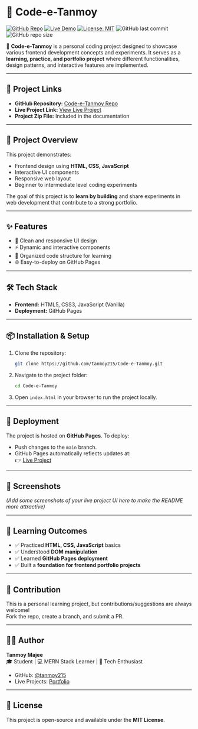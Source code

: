 # 📘 Code-e-Tanmoy

[![GitHub Repo](https://img.shields.io/badge/GitHub-Repo-blue?logo=github)](https://github.com/tanmoy215/Code-e-Tanmoy)
[![Live Demo](https://img.shields.io/badge/Live-Demo-green?logo=google-chrome)](https://tanmoy215.github.io/Code-e-Tanmoy/)
[![License: MIT](https://img.shields.io/badge/License-MIT-yellow.svg)](LICENSE)
![GitHub last commit](https://img.shields.io/github/last-commit/tanmoy215/Code-e-Tanmoy)
![GitHub repo size](https://img.shields.io/github/repo-size/tanmoy215/Code-e-Tanmoy)

🚀 **Code-e-Tanmoy** is a personal coding project designed to showcase various frontend development concepts and experiments. It serves as a **learning, practice, and portfolio project** where different functionalities, design patterns, and interactive features are implemented.

---

## 🔗 Project Links
- **GitHub Repository:** [Code-e-Tanmoy Repo](https://github.com/tanmoy215/Code-e-Tanmoy.git)
- **Live Project Link:** [View Live Project](https://tanmoy215.github.io/Code-e-Tanmoy/)
- **Project Zip File:** Included in the documentation

---

## 📂 Project Overview

This project demonstrates:
- Frontend design using **HTML, CSS, JavaScript**
- Interactive UI components
- Responsive web layout
- Beginner to intermediate level coding experiments

The goal of this project is to **learn by building** and share experiments in web development that contribute to a strong portfolio.

---

## ✨ Features
- 🎨 Clean and responsive UI design
- ⚡ Dynamic and interactive components
- 📁 Organized code structure for learning
- 🌐 Easy-to-deploy on GitHub Pages

---

## 🛠️ Tech Stack
- **Frontend:** HTML5, CSS3, JavaScript (Vanilla)
- **Deployment:** GitHub Pages

---

## 📦 Installation & Setup

1. Clone the repository:
   ```bash
   git clone https://github.com/tanmoy215/Code-e-Tanmoy.git
   ```

2. Navigate to the project folder:
   ```bash
   cd Code-e-Tanmoy
   ```

3. Open `index.html` in your browser to run the project locally.

---

## 🚀 Deployment

The project is hosted on **GitHub Pages**. To deploy:
- Push changes to the `main` branch.
- GitHub Pages automatically reflects updates at:  
  👉 [Live Project](https://tanmoy215.github.io/Code-e-Tanmoy/)

---

## 📸 Screenshots
*(Add some screenshots of your live project UI here to make the README more attractive)*

---

## 📖 Learning Outcomes
- ✅ Practiced **HTML, CSS, JavaScript** basics
- ✅ Understood **DOM manipulation**
- ✅ Learned **GitHub Pages deployment**
- ✅ Built a **foundation for frontend portfolio projects**

---

## 🤝 Contribution
This is a personal learning project, but contributions/suggestions are always welcome!  
Fork the repo, create a branch, and submit a PR.

---

## 👨‍💻 Author
**Tanmoy Majee**  
🎓 Student | 💻 MERN Stack Learner | 🚀 Tech Enthusiast

- GitHub: [@tanmoy215](https://github.com/tanmoy215)
- Live Projects: [Portfolio](https://tanmoy215.github.io/Code-e-Tanmoy/)

---

## 📜 License
This project is open-source and available under the **MIT License**.
